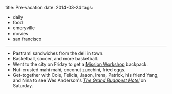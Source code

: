 title: Pre-vacation
date: 2014-03-24
tags:
- daily
- food
- emeryville
- movies
- san francisco
---

- Pastrami sandwiches from the deli in town.
- Basketball, soccer, and more basketball.
- Went to the city on Friday to get a [Mission Workshop](http://missionworkshop.com/) backpack.
- Nut-crusted mahi mahi, coconut zucchini, fried eggs.
- Get-together with Cole, Felicia, Jason, Irena, Patrick, his friend Yang, and Nina to see Wes Anderson's *[The Grand Budapest Hotel](http://en.wikipedia.org/wiki/Grand_Budapest_Hotel)* on Saturday.
